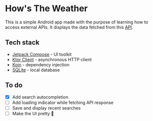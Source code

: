 # How's The Weather
This is a simple Android app made with the purpose of learning how to access external APIs. It displays the data fetched from this [API](https://github.com/chubin/wttr.in).

## Tech stack
- [Jetpack Compose](https://developer.android.com/jetpack/compose) - UI toolkit
- [Ktor Client](https://ktor.io/docs/client.html) - asynchronous HTTP client
- [Koin](https://insert-koin.io/) - dependency injection
- [SQLite](https://www.sqlite.org/index.html) - local database

## To do
- [x] Add search autocompletion
- [ ] Add loading indicator while fetching API response
- [ ] Save and display recent searches
- [ ] Make the UI pretty 🦋
